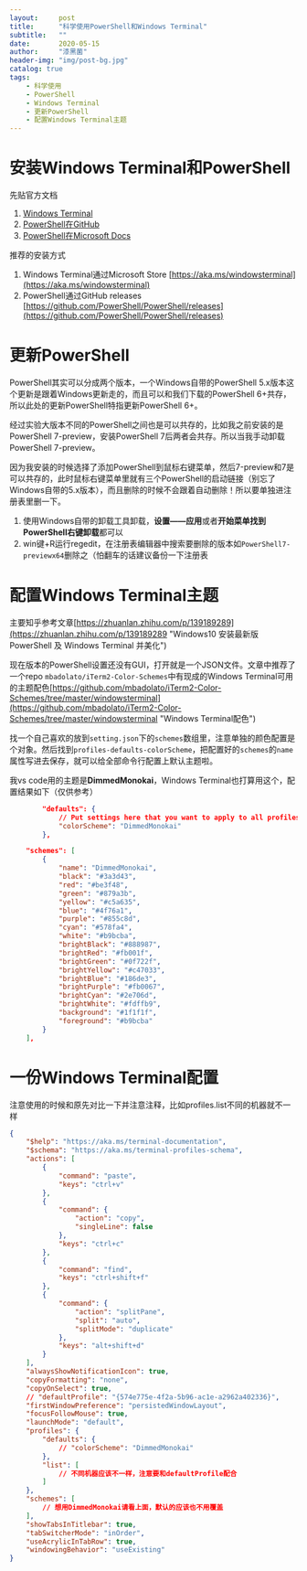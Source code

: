 ```yaml
---
layout:     post
title:      "科学使用PowerShell和Windows Terminal"
subtitle:   ""
date:       2020-05-15
author:     "漆黑菌"
header-img: "img/post-bg.jpg"
catalog: true
tags:
    - 科学使用
    - PowerShell
    - Windows Terminal
    - 更新PowerShell
    - 配置Windows Terminal主题
---
```


# 安装Windows Terminal和PowerShell

先贴官方文档
1. [Windows Terminal](https://github.com/microsoft/terminal "microsoft/terminal: The new Windows Terminal and the original Windows console host, all in the same place!")
2. [PowerShell在GitHub](https://github.com/PowerShell/PowerShell "PowerShell/PowerShell: PowerShell for every system!")
3. [PowerShell在Microsoft Docs](https://docs.microsoft.com/zh-cn/powershell/scripting/install/installing-powershell-core-on-windows?view=powershell-7 "在 Windows 上安装 PowerShell")

推荐的安装方式
1. Windows Terminal通过Microsoft Store [https://aka.ms/windowsterminal](https://aka.ms/windowsterminal)
2. PowerShell通过GitHub releases [https://github.com/PowerShell/PowerShell/releases](https://github.com/PowerShell/PowerShell/releases)

# 更新PowerShell
PowerShell其实可以分成两个版本，一个Windows自带的PowerShell 5.x版本这个更新是跟着Windows更新走的，而且可以和我们下载的PowerShell 6+共存，所以此处的更新PowerShell特指更新PowerShell 6+。

经过实验大版本不同的PowerShell之间也是可以共存的，比如我之前安装的是PowerShell 7-preview，安装PowerShell 7后两者会共存。所以当我手动卸载PowerShell 7-preview。

因为我安装的时候选择了添加PowerShell到鼠标右键菜单，然后7-preview和7是可以共存的，此时鼠标右键菜单里就有三个PowerShell的启动链接（别忘了Windows自带的5.x版本），而且删除的时候不会跟着自动删除！所以要单独进注册表里删一下。

1. 使用Windows自带的卸载工具卸载，**设置——应用**或者**开始菜单找到PowerShell右键卸载**都可以
2. win键+R运行regedit，在注册表编辑器中搜索要删除的版本如`PowerShell7-previewx64`删除之（怕翻车的话建议备份一下注册表

# 配置Windows Terminal主题
主要知乎参考文章[https://zhuanlan.zhihu.com/p/139189289](https://zhuanlan.zhihu.com/p/139189289 "Windows10 安装最新版 PowerShell 及 Windows Terminal 并美化")

现在版本的PowerShell设置还没有GUI，打开就是一个JSON文件。文章中推荐了一个repo `mbadolato/iTerm2-Color-Schemes`中有现成的Windows Terminal可用的主题配色[https://github.com/mbadolato/iTerm2-Color-Schemes/tree/master/windowsterminal](https://github.com/mbadolato/iTerm2-Color-Schemes/tree/master/windowsterminal "Windows Terminal配色")

找一个自己喜欢的放到`setting.json`下的`schemes`数组里，注意单独的颜色配置是个对象。然后找到`profiles-defaults-colorScheme`，把配置好的`schemes`的`name`属性写进去保存，就可以给全部命令行配置上默认主题啦。

我vs code用的主题是**DimmedMonokai**，Windows Terminal也打算用这个，配置结果如下（仅供参考）

```JSON
        "defaults": {
            // Put settings here that you want to apply to all profiles.
            "colorScheme": "DimmedMonokai"
        },
```

```JSON
    "schemes": [
        {
            "name": "DimmedMonokai",
            "black": "#3a3d43",
            "red": "#be3f48",
            "green": "#879a3b",
            "yellow": "#c5a635",
            "blue": "#4f76a1",
            "purple": "#855c8d",
            "cyan": "#578fa4",
            "white": "#b9bcba",
            "brightBlack": "#888987",
            "brightRed": "#fb001f",
            "brightGreen": "#0f722f",
            "brightYellow": "#c47033",
            "brightBlue": "#186de3",
            "brightPurple": "#fb0067",
            "brightCyan": "#2e706d",
            "brightWhite": "#fdffb9",
            "background": "#1f1f1f",
            "foreground": "#b9bcba"
        }
    ],
```

# 一份Windows Terminal配置
注意使用的时候和原先对比一下并注意注释，比如profiles.list不同的机器就不一样
```JSON
{
    "$help": "https://aka.ms/terminal-documentation",
    "$schema": "https://aka.ms/terminal-profiles-schema",
    "actions": [
        {
            "command": "paste",
            "keys": "ctrl+v"
        },
        {
            "command": {
                "action": "copy",
                "singleLine": false
            },
            "keys": "ctrl+c"
        },
        {
            "command": "find",
            "keys": "ctrl+shift+f"
        },
        {
            "command": {
                "action": "splitPane",
                "split": "auto",
                "splitMode": "duplicate"
            },
            "keys": "alt+shift+d"
        }
    ],
    "alwaysShowNotificationIcon": true,
    "copyFormatting": "none",
    "copyOnSelect": true,
    // "defaultProfile": "{574e775e-4f2a-5b96-ac1e-a2962a402336}",
    "firstWindowPreference": "persistedWindowLayout",
    "focusFollowMouse": true,
    "launchMode": "default",
    "profiles": {
        "defaults": {
            // "colorScheme": "DimmedMonokai"
        },
        "list": [
            // 不同机器应该不一样，注意要和defaultProfile配合
        ]
    },
    "schemes": [
        // 想用DimmedMonokai请看上面，默认的应该也不用覆盖
    ],
    "showTabsInTitlebar": true,
    "tabSwitcherMode": "inOrder",
    "useAcrylicInTabRow": true,
    "windowingBehavior": "useExisting"
}
```
